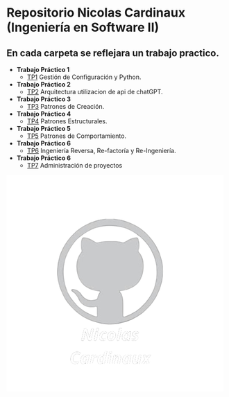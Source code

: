 # Repositorio Nicolas Cardinaux (Ingeniería en Software II)
## En cada carpeta se reflejara un trabajo practico.
   - **Trabajo Práctico 1**
     - [TP1](https://github.com/NicolasCardinaux/-UADER_IS2_Cardinaux/tree/main/TPs) Gestión de Configuración y Python. 
   - **Trabajo Práctico 2**
     - [TP2](https://github.com/NicolasCardinaux/-UADER_IS2_Cardinaux/tree/main/TPs/src/chatGPT) Arquitectura utilizacion de api de chatGPT.
   - **Trabajo Práctico 3**
     - [TP3](https://github.com/NicolasCardinaux/-UADER_IS2_Cardinaux/tree/main/TPs/src/TP3) Patrones de Creación.
   - **Trabajo Práctico 4**
     - [TP4](https://github.com/NicolasCardinaux/-UADER_IS2_Cardinaux/tree/main/TPs/src/TP4) Patrones Estructurales.
   - **Trabajo Práctico 5**
     - [TP5](https://github.com/NicolasCardinaux/-UADER_IS2_Cardinaux/tree/main/TPs/src/TP5) Patrones de Comportamiento.
   - **Trabajo Práctico 6**
     - [TP6](https://github.com/NicolasCardinaux/-UADER_IS2_Cardinaux/tree/main/TPs/src/TP6) Ingeniería Reversa, Re-factoría y Re-Ingeniería.
   - **Trabajo Práctico 6**
     - [TP7](https://github.com/NicolasCardinaux/-UADER_IS2_Cardinaux/tree/main/TPs/src/TP7) Administración de proyectos


   
     
![Nicolas Cardinaux](Nicolas_Cardinaux.png)
